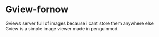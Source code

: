 # Gview-fornow
Gviews server full of images because i cant store them anywhere else
Gview is a simple image viewer made in penguinmod.
